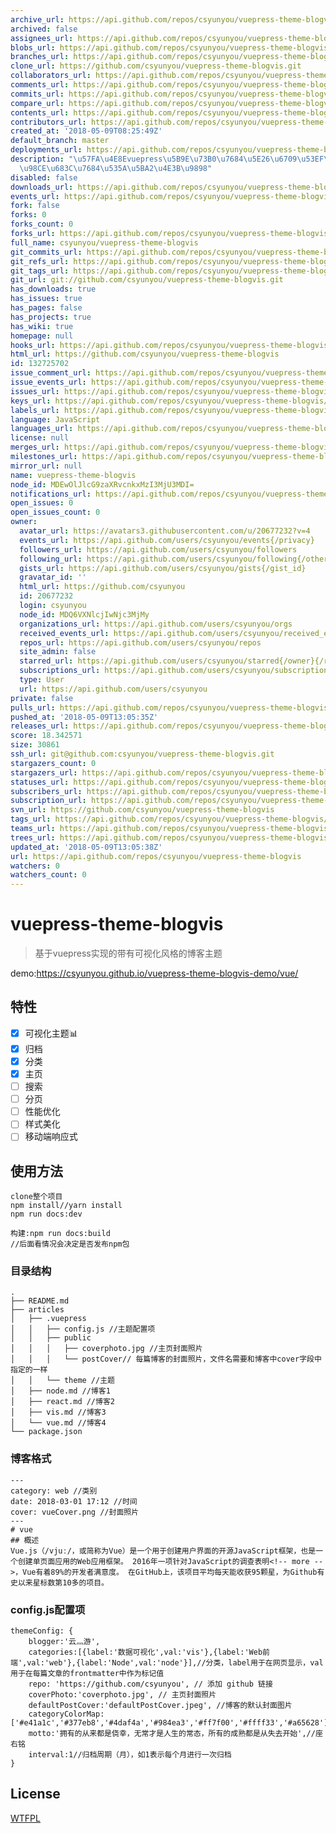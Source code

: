 ```yaml
---
archive_url: https://api.github.com/repos/csyunyou/vuepress-theme-blogvis/{archive_format}{/ref}
archived: false
assignees_url: https://api.github.com/repos/csyunyou/vuepress-theme-blogvis/assignees{/user}
blobs_url: https://api.github.com/repos/csyunyou/vuepress-theme-blogvis/git/blobs{/sha}
branches_url: https://api.github.com/repos/csyunyou/vuepress-theme-blogvis/branches{/branch}
clone_url: https://github.com/csyunyou/vuepress-theme-blogvis.git
collaborators_url: https://api.github.com/repos/csyunyou/vuepress-theme-blogvis/collaborators{/collaborator}
comments_url: https://api.github.com/repos/csyunyou/vuepress-theme-blogvis/comments{/number}
commits_url: https://api.github.com/repos/csyunyou/vuepress-theme-blogvis/commits{/sha}
compare_url: https://api.github.com/repos/csyunyou/vuepress-theme-blogvis/compare/{base}...{head}
contents_url: https://api.github.com/repos/csyunyou/vuepress-theme-blogvis/contents/{+path}
contributors_url: https://api.github.com/repos/csyunyou/vuepress-theme-blogvis/contributors
created_at: '2018-05-09T08:25:49Z'
default_branch: master
deployments_url: https://api.github.com/repos/csyunyou/vuepress-theme-blogvis/deployments
description: "\u57FA\u4E8Evuepress\u5B9E\u73B0\u7684\u5E26\u6709\u53EF\u89C6\u5316\
  \u98CE\u683C\u7684\u535A\u5BA2\u4E3B\u9898"
disabled: false
downloads_url: https://api.github.com/repos/csyunyou/vuepress-theme-blogvis/downloads
events_url: https://api.github.com/repos/csyunyou/vuepress-theme-blogvis/events
fork: false
forks: 0
forks_count: 0
forks_url: https://api.github.com/repos/csyunyou/vuepress-theme-blogvis/forks
full_name: csyunyou/vuepress-theme-blogvis
git_commits_url: https://api.github.com/repos/csyunyou/vuepress-theme-blogvis/git/commits{/sha}
git_refs_url: https://api.github.com/repos/csyunyou/vuepress-theme-blogvis/git/refs{/sha}
git_tags_url: https://api.github.com/repos/csyunyou/vuepress-theme-blogvis/git/tags{/sha}
git_url: git://github.com/csyunyou/vuepress-theme-blogvis.git
has_downloads: true
has_issues: true
has_pages: false
has_projects: true
has_wiki: true
homepage: null
hooks_url: https://api.github.com/repos/csyunyou/vuepress-theme-blogvis/hooks
html_url: https://github.com/csyunyou/vuepress-theme-blogvis
id: 132725702
issue_comment_url: https://api.github.com/repos/csyunyou/vuepress-theme-blogvis/issues/comments{/number}
issue_events_url: https://api.github.com/repos/csyunyou/vuepress-theme-blogvis/issues/events{/number}
issues_url: https://api.github.com/repos/csyunyou/vuepress-theme-blogvis/issues{/number}
keys_url: https://api.github.com/repos/csyunyou/vuepress-theme-blogvis/keys{/key_id}
labels_url: https://api.github.com/repos/csyunyou/vuepress-theme-blogvis/labels{/name}
language: JavaScript
languages_url: https://api.github.com/repos/csyunyou/vuepress-theme-blogvis/languages
license: null
merges_url: https://api.github.com/repos/csyunyou/vuepress-theme-blogvis/merges
milestones_url: https://api.github.com/repos/csyunyou/vuepress-theme-blogvis/milestones{/number}
mirror_url: null
name: vuepress-theme-blogvis
node_id: MDEwOlJlcG9zaXRvcnkxMzI3MjU3MDI=
notifications_url: https://api.github.com/repos/csyunyou/vuepress-theme-blogvis/notifications{?since,all,participating}
open_issues: 0
open_issues_count: 0
owner:
  avatar_url: https://avatars3.githubusercontent.com/u/20677232?v=4
  events_url: https://api.github.com/users/csyunyou/events{/privacy}
  followers_url: https://api.github.com/users/csyunyou/followers
  following_url: https://api.github.com/users/csyunyou/following{/other_user}
  gists_url: https://api.github.com/users/csyunyou/gists{/gist_id}
  gravatar_id: ''
  html_url: https://github.com/csyunyou
  id: 20677232
  login: csyunyou
  node_id: MDQ6VXNlcjIwNjc3MjMy
  organizations_url: https://api.github.com/users/csyunyou/orgs
  received_events_url: https://api.github.com/users/csyunyou/received_events
  repos_url: https://api.github.com/users/csyunyou/repos
  site_admin: false
  starred_url: https://api.github.com/users/csyunyou/starred{/owner}{/repo}
  subscriptions_url: https://api.github.com/users/csyunyou/subscriptions
  type: User
  url: https://api.github.com/users/csyunyou
private: false
pulls_url: https://api.github.com/repos/csyunyou/vuepress-theme-blogvis/pulls{/number}
pushed_at: '2018-05-09T13:05:35Z'
releases_url: https://api.github.com/repos/csyunyou/vuepress-theme-blogvis/releases{/id}
score: 18.342571
size: 30861
ssh_url: git@github.com:csyunyou/vuepress-theme-blogvis.git
stargazers_count: 0
stargazers_url: https://api.github.com/repos/csyunyou/vuepress-theme-blogvis/stargazers
statuses_url: https://api.github.com/repos/csyunyou/vuepress-theme-blogvis/statuses/{sha}
subscribers_url: https://api.github.com/repos/csyunyou/vuepress-theme-blogvis/subscribers
subscription_url: https://api.github.com/repos/csyunyou/vuepress-theme-blogvis/subscription
svn_url: https://github.com/csyunyou/vuepress-theme-blogvis
tags_url: https://api.github.com/repos/csyunyou/vuepress-theme-blogvis/tags
teams_url: https://api.github.com/repos/csyunyou/vuepress-theme-blogvis/teams
trees_url: https://api.github.com/repos/csyunyou/vuepress-theme-blogvis/git/trees{/sha}
updated_at: '2018-05-09T13:05:38Z'
url: https://api.github.com/repos/csyunyou/vuepress-theme-blogvis
watchers: 0
watchers_count: 0
---
```


# vuepress-theme-blogvis

> 基于vuepress实现的带有可视化风格的博客主题

demo:https://csyunyou.github.io/vuepress-theme-blogvis-demo/vue/

## 特性
- [x] 可视化主题:bar_chart:
- [x] 归档 
- [x] 分类
- [x] 主页
- [ ] 搜索
- [ ] 分页
- [ ] 性能优化
- [ ] 样式美化
- [ ] 移动端响应式

## 使用方法
``` 
clone整个项目
npm install//yarn install
npm run docs:dev

构建:npm run docs:build
//后面看情况会决定是否发布npm包
```

### 目录结构
```
.
├── README.md
├── articles
│   ├── .vuepress
│   │   ├── config.js //主题配置项
│   │   ├── public
│   │   │   ├── coverphoto.jpg //主页封面照片
│   │   │   └── postCover// 每篇博客的封面照片，文件名需要和博客中cover字段中指定的一样
│   │   └── theme //主题
│   ├── node.md //博客1
│   ├── react.md //博客2
│   ├── vis.md //博客3
│   └── vue.md //博客4
└── package.json
```

### 博客格式
```
---
category: web //类别
date: 2018-03-01 17:12 //时间
cover: vueCover.png //封面照片
---
# vue
## 概述
Vue.js（/vjuː/，或简称为Vue）是一个用于创建用户界面的开源JavaScript框架，也是一个创建单页面应用的Web应用框架。 2016年一项针对JavaScript的调查表明<!-- more -->，Vue有着89%的开发者满意度。 在GitHub上，该项目平均每天能收获95颗星，为Github有史以来星标数第10多的项目。
```

### config.js配置项
```
themeConfig: {
    blogger:'云灬游',
    categories:[{label:'数据可视化',val:'vis'},{label:'Web前端',val:'web'},{label:'Node',val:'node'}],//分类，label用于在网页显示，val用于在每篇文章的frontmatter中作为标记值
    repo: 'https://github.com/csyunyou', // 添加 github 链接
    coverPhoto:'coverphoto.jpg', // 主页封面照片
    defaultPostCover:'defaultPostCover.jpeg', //博客的默认封面图片
    categoryColorMap:['#e41a1c','#377eb8','#4daf4a','#984ea3','#ff7f00','#ffff33','#a65628'],
    motto:'拥有的从来都是侥幸，无常才是人生的常态，所有的成熟都是从失去开始',//座右铭
    interval:1//归档周期（月），如1表示每个月进行一次归档
}
```

## License
[WTFPL](http://www.wtfpl.net/txt/copying/)
